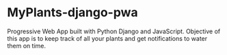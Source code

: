 # MyPlants-django-pwa
Progressive Web App built with Python Django and JavaScript. Objective of this app is to keep track of all your plants and get notifications to water them on time.
